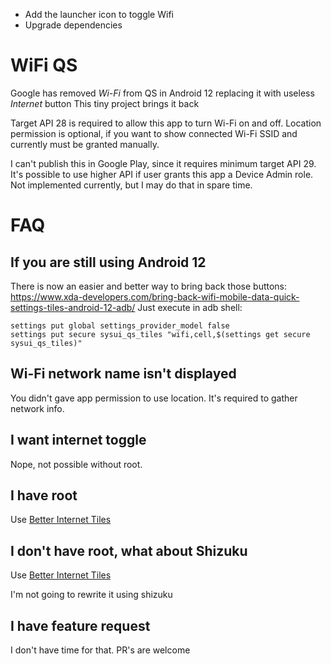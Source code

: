 - Add the launcher icon to toggle Wifi 
- Upgrade dependencies

# WiFi QS

Google has removed *Wi-Fi* from QS in Android 12 replacing it with useless *Internet* button
This tiny project brings it back

Target API 28 is required to allow this app to turn Wi-Fi on and off.
Location permission is optional, if you want to show connected Wi-Fi SSID and currently must be granted manually.

I can't publish this in Google Play, since it requires minimum target API 29.
It's possible to use higher API if user grants this app a Device Admin role.
Not implemented currently, but I may do that in spare time.

# FAQ

## If you are still using Android 12
There is now an easier and better way to bring back those buttons: https://www.xda-developers.com/bring-back-wifi-mobile-data-quick-settings-tiles-android-12-adb/
Just execute in adb shell:
```
settings put global settings_provider_model false
settings put secure sysui_qs_tiles "wifi,cell,$(settings get secure sysui_qs_tiles)"
```

## Wi-Fi network name isn't displayed

You didn't gave app permission to use location. It's required to gather network info.

## I want internet toggle

Nope, not possible without root.

## I have root

Use [Better Internet Tiles](https://play.google.com/store/apps/details?id=be.casperverswijvelt.unifiedinternetqs)

## I don't have root, what about Shizuku

Use [Better Internet Tiles](https://play.google.com/store/apps/details?id=be.casperverswijvelt.unifiedinternetqs)

I'm not going to rewrite it using shizuku

## I have feature request

I don't have time for that. PR's are welcome

